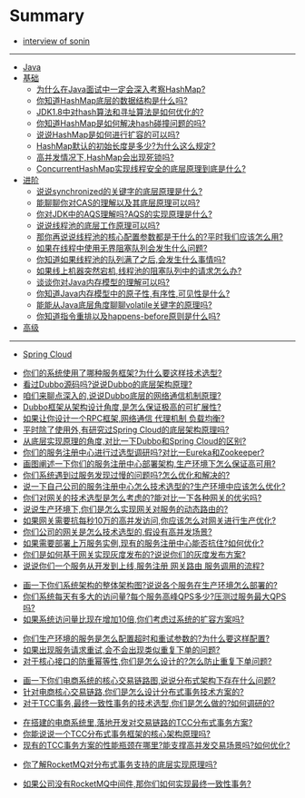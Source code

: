 # Summary

 * [interview of sonin](README.md)

---

* [Java](/pages/Java/README.md)
 * [基础](/pages/Java/base/README.md)
   * [为什么在Java面试中一定会深入考察HashMap?](/pages/Java/base/1266003510067986476.md)
   * [你知道HashMap底层的数据结构是什么吗?](/pages/Java/base/1266003510239952957.md)
   * [JDK1.8中对hash算法和寻址算法是如何优化的?](/pages/Java/base/1266003510374170667.md)
   * [你知道HashMap是如何解决hash碰撞问题的吗?](/pages/Java/base/1266003510550331466.md)
   * [说说HashMap是如何进行扩容的可以吗?](/pages/Java/base/1266003510697132063.md)
   * [HashMap默认的初始长度是多少?为什么这么规定?](/pages/Java/base/1266003510818766945.md)
   * [高并发情况下,HashMap会出现死锁吗?](/pages/Java/base/1266003510948790365.md)
   * [ConcurrentHashMap实现线程安全的底层原理到底是什么?](/pages/Java/base/1266003511787651113.md)
   <!-- * [BAT面试官为什么都喜欢问并发编程的问题?]() -->
 * [进阶](/pages/Java/advance/README.md)
   * [说说synchronized的关键字的底层原理是什么?](/pages/Java/advance/1266003511150116913.md)
   <!-- * [深入讲解synchronized,CAS的说明(深入到硬核级别)]() -->
   * [能聊聊你对CAS的理解以及其底层原理可以吗?](/pages/Java/advance/1266003511292723238.md)
   * [你对JDK中的AQS理解吗?AQS的实现原理是什么?](/pages/Java/advance/1266003511913480288.md)
   * [说说线程池的底层工作原理可以吗?](/pages/Java/advance/1266003512047697966.md)
   * [那你再说说线程池的核心配置参数都是干什么的?平时我们应该怎么用?](/pages/Java/advance/1266003512169332821.md)
   * [如果在线程中使用无界阻塞队列会发生什么问题?](/pages/Java/advance/1266003512362270766.md)
   * [你知道如果线程池的队列满了之后,会发生什么事情吗?](/pages/Java/advance/1266003512504877152.md)
   * [如果线上机器突然宕机,线程池的阻塞队列中的请求怎么办?](/pages/Java/advance/1266003512655872046.md)
   * [谈谈你对Java内存模型的理解可以吗?](/pages/Java/advance/1266003512857198645.md)
   * [你知道Java内存模型中的原子性,有序性,可见性是什么?](/pages/Java/advance/1266003512966250566.md)
   * [能能从Java底层角度聊聊volatile关键字的原理吗?](/pages/Java/advance/1266003513092079621.md)
   <!-- * [深入讲解volatile关键字的说明]() -->
   * [你知道指令重排以及happens-before原则是什么吗?](/pages/Java/advance/1266003513297600516.md)
   <!-- * [volatile底层是如何基于内存屏障保证可见性和有序性的?]() -->
 * [高级](/pages/Java/senior/README.md)
 
---

* [Spring Cloud](/pages/SpringCloud/README.md)
 <!-- * [你们公司用的Dubbo?那你再额外说说Spring Cloud的核...]() -->
 <!-- * [基于Dubbo和Spring Cloud分别搭建一个电商系统来快速体...]() -->
 * [你们的系统使用了哪种服务框架?为什么要这样技术选型?](/pages/SpringCloud/1266003503914942509.md)
 * [看过Dubbo源码吗?说说Dubbo的底层架构原理?](/pages/SpringCloud/1266003504225320982.md)
 * [咱们来聊点深入的,说说Dubbo底层的网络通信机制原理?](/pages/SpringCloud/1266003504359538773.md)
 * [Dubbo框架从架构设计角度,是怎么保证极高的可扩展性?](/pages/SpringCloud/1266003504476979219.md)
 * [如果让你设计一个RPC框架,网络通信 代理机制 负载均衡?](/pages/SpringCloud/1266003504686694408.md)
 * [平时除了使用外,有研究过Spring Cloud的底层架构原理吗?](/pages/SpringCloud/1266003504770580518.md)
 * [从底层实现原理的角度,对比一下Dubbo和Spring Cloud的区别?](/pages/SpringCloud/1266003505043210273.md)
 * [你们的服务注册中心进行过选型调研吗?对比一Eureka和Zookeeper?](/pages/SpringCloud/1266003505391337531.md)
 * [画图阐述一下你们的服务注册中心部署架构,生产环境下怎么保证高可用?](/pages/SpringCloud/1266003505634607158.md)
 * [你们系统遇到过服务发现过慢的问题吗?怎么优化和解决的?](/pages/SpringCloud/1266003505915625504.md)
 * [说一下自己公司的服务注册中心怎么技术选型的?生产环境中应该怎么优化?](/pages/SpringCloud/1266003506066620430.md)
 * [你们对网关的技术选型是怎么考虑的?能对比一下各种网关的优劣吗?](/pages/SpringCloud/1266003506205032504.md)
 * [说说生产环境下,你们是怎么实现网关对服务的动态路由的?](/pages/SpringCloud/1266003506511216704.md)
 * [如果网关需要抗每秒10万的高并发访问,你应该怎么对网关进行生产优化?](/pages/SpringCloud/1266003506809012225.md)
 * [你们公司的网关是怎么技术选型的,假设有高并发场景?](/pages/SpringCloud/1266003506968395844.md)
 * [如果需要部署上万服务实例,现有的服务注册中心能否抗住?如何优化?](/pages/SpringCloud/1266003507165528135.md)
 * [你们是如何基于网关实现灰度发布的?说说你们的灰度发布方案?](/pages/SpringCloud/1266003507534626867.md)
 * [说说你们一个服务从开发到上线,服务注册 网关路由 服务调用的流程?](/pages/SpringCloud/1266003507681427533.md)
 <!-- * [看看你们公司的服务注册中心能否支撑上万服务实例...]() -->
 * [画一下你们系统架构的整体架构图?说说各个服务在生产环境怎么部署的?](/pages/SpringCloud/1266003507773702201.md)
 * [你们系统每天有多大的访问量?每个服务高峰QPS多少?压测过服务最大QPS吗?](/pages/SpringCloud/1266003507886948414.md)
 * [如果系统访问量比现在增加10倍,你们考虑过系统的扩容方案吗?](/pages/SpringCloud/1266003508033749072.md)
 <!-- * [独立画出自己系统的生产环境部署架构图,梳理系统和服务...]() -->
 * [你们生产环境的服务是怎么配置超时和重试参数的?为什么要这样配置?](/pages/SpringCloud/1266003508155383820.md)
 * [如果出现服务请求重试,会不会出现类似重复下单的问题?](/pages/SpringCloud/1266003508289601556.md)
 * [对于核心接口的防重幂等性,你们是怎么设计的?怎么防止重复下单问题?](/pages/SpringCloud/1266003508415430739.md)
 <!-- * [看看自己系统的接口有没有设计幂等性方案?如...]() -->
 * [画一下你们电商系统的核心交易链路图,说说分布式架构下存在什么问题?](/pages/SpringCloud/1266003508566425662.md)
 * [针对电商核心交易链路,你们是怎么设计分布式事务技术方案的?](/pages/SpringCloud/1266003508725809155.md)
 * [对于TCC事务,最终一致性事务的技术选型,你们是怎么做的?如何调研的?](/pages/SpringCloud/1266003508860026894.md)
 <!-- * [你们公司的核心链路是否有事务问题?分布式事务方...]() -->
 * [在搭建的电商系统里,落地开发对交易链路的TCC分布式事务方案?](/pages/SpringCloud/1266003509036187661.md)
 * [你能说说一个TCC分布式事务框架的核心架构原理吗?](/pages/SpringCloud/1266003509468201025.md)
 * [现有的TCC事务方案的性能瓶颈在哪里?能支撑高并发交易场景吗?如何优化?](/pages/SpringCloud/1266003509602418771.md)
 <!--* [如果对自己的系统核心链路落地TCC事物,应该如何...]() -->
 * [你了解RocketMQ对分布式事务支持的底层实现原理吗?](/pages/SpringCloud/1266003509698887696.md)
 <!--* [在搭建好的电商系统里,如何基于RocketMQ最终一致性事务?]() -->
 * [如果公司没有RocketMQ中间件,那你们如何实现最终一致性事务?](/pages/SpringCloud/1266003509891825709.md)
 <!-- * [如果对自己的系统落地最终一致性事务,如何落地实...]() -->
 <!-- * [你们生产系统中有哪个业务场景是需要使用分布式锁的?为什...]() -->
 <!-- * [你们是用哪个开源框架实现的Redis分布式锁?说说其核...]() -->
 <!-- * [如果Redis是集群部署的,那么集群故障时分布式锁还有效...]() -->
 <!-- * [自己梳理出来Redis分布式锁的生产环境问题解决方案!]() -->
 <!-- * [如果要实现Zookeeper分布式锁,一般用哪个开源框架?核...]() -->
 <!-- * [对于ZooKeeper的羊群效应,分布式锁实现应该如何优...]() -->
 <!-- * [如果遇到Zookeeper脑裂问题,分布式锁应该如何保证健壮...]() -->
 <!-- * [自己梳理出来ZooKeeper分布式锁的生产问题...]() -->
 <!-- * [在搭建好的电商系统中,落地开发分布式保证库存数据准...]() -->
 <!-- * [你们的分布式锁做过高并发优化吗?能扛下每秒上万并发...]() -->
 <!-- * [淘宝和京东的库存是怎么实现的?能不能不用分布式锁实现...]() -->
 <!-- * [自己系统的分布式锁在高并发场景下应该如何优化?]() -->
 
